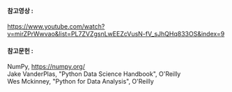 #### 참고영상 : 
https://www.youtube.com/watch?v=mirZPrWwvao&list=PL7ZVZgsnLwEEZcVusN-fV_sJhQHq833OS&index=9  
#### 참고문헌 : 
NumPy, https://numpy.org/  
Jake VanderPlas, "Python Data Science Handbook", O'Reilly  
Wes Mckinney, "Python for Data Analysis", O'Reilly
